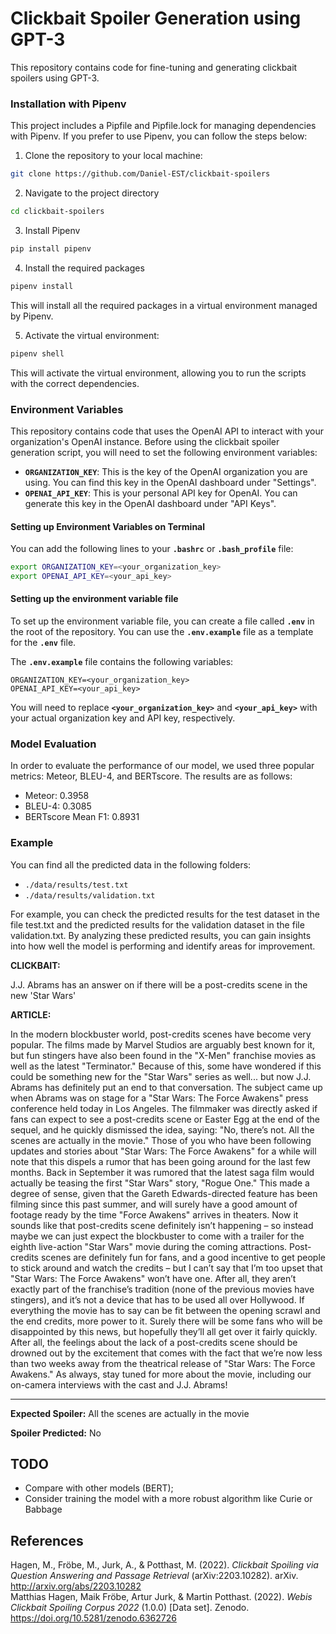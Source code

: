 # Clickbait Spoiler Generation using GPT-3

This repository contains code for fine-tuning and generating clickbait spoilers using GPT-3.

### Installation with Pipenv

This project includes a Pipfile and Pipfile.lock for managing dependencies with Pipenv. If you prefer to use Pipenv, you can follow the steps below:

1. Clone the repository to your local machine:
```bash
git clone https://github.com/Daniel-EST/clickbait-spoilers
```

2. Navigate to the project directory
```bash
cd clickbait-spoilers
```

3. Install Pipenv
```bash
pip install pipenv
```

4. Install the required packages
```bash
pipenv install
```
This will install all the required packages in a virtual environment managed by Pipenv.

5. Activate the virtual environment:
```bash
pipenv shell
```

This will activate the virtual environment, allowing you to run the scripts with the correct dependencies.

### Environment Variables
This repository contains code that uses the OpenAI API to interact with your organization's OpenAI instance. 
Before using the clickbait spoiler generation script, you will need to set the following environment variables:

- **`ORGANIZATION_KEY`**: This is the key of the OpenAI organization you are using. You can find this key in the OpenAI dashboard under "Settings".
- **`OPENAI_API_KEY`**: This is your personal API key for OpenAI. You can generate this key in the OpenAI dashboard under "API Keys".

#### Setting up Environment Variables on Terminal

You can add the following lines to your **`.bashrc`** or **`.bash_profile`** file:

```bash
export ORGANIZATION_KEY=<your_organization_key>
export OPENAI_API_KEY=<your_api_key>
```

#### Setting up the environment variable file

To set up the environment variable file, you can create a file called **`.env`** in the root of the repository. You can use the **`.env.example`** file as a template for the **`.env`** file.

The **`.env.example`** file contains the following variables:
```
ORGANIZATION_KEY=<your_organization_key>
OPENAI_API_KEY=<your_api_key>
```
You will need to replace **`<your_organization_key>`** and **`<your_api_key>`** with your actual organization key and API key, respectively.

### Model Evaluation

In order to evaluate the performance of our model, we used three popular metrics: Meteor, BLEU-4, and BERTscore. The results are as follows:

- Meteor: 0.3958
- BLEU-4: 0.3085
- BERTscore Mean F1: 0.8931


### Example

You can find all the predicted data in the following folders:

- `./data/results/test.txt`
- `./data/results/validation.txt`

For example, you can check the predicted results for the test dataset in the file test.txt and the predicted results for the validation dataset in the file validation.txt. By analyzing these predicted results, you can gain insights into how well the model is performing and identify areas for improvement.

**CLICKBAIT:**

J.J. Abrams has an answer on if there will be a post-credits scene in the new 'Star Wars'


**ARTICLE:**

In the modern blockbuster world, post-credits scenes have become very popular. The films made by Marvel Studios are arguably best known for it, but fun stingers have also been found in the "X-Men" franchise movies as well as the latest "Terminator." Because of this, some have wondered if this could be something new for the "Star Wars" series as well... but now J.J. Abrams has definitely put an end to that conversation.
The subject came up when Abrams was on stage for a "Star Wars: The Force Awakens" press conference held today in Los Angeles. The filmmaker was directly asked if fans can expect to see a post-credits scene or Easter Egg at the end of the sequel, and he quickly dismissed the idea, saying:
"No, there’s not. All the scenes are actually in the movie."
Those of you who have been following updates and stories about "Star Wars: The Force Awakens" for a while will note that this dispels a rumor that has been going around for the last few months. Back in September it was rumored that the latest saga film would actually be teasing the first "Star Wars" story, "Rogue One." This made a degree of sense, given that the Gareth Edwards-directed feature has been filming since this past summer, and will surely have a good amount of footage ready by the time "Force Awakens" arrives in theaters. Now it sounds like that post-credits scene definitely isn’t happening – so instead maybe we can just expect the blockbuster to come with a trailer for the eighth live-action "Star Wars" movie during the coming attractions.
Post-credits scenes are definitely fun for fans, and a good incentive to get people to stick around and watch the credits – but I can’t say that I’m too upset that "Star Wars: The Force Awakens" won’t have one. After all, they aren’t exactly part of the franchise’s tradition (none of the previous movies have stingers), and it’s not a device that has to be used all over Hollywood. If everything the movie has to say can be fit between the opening scrawl and the end credits, more power to it.
Surely there will be some fans who will be disappointed by this news, but hopefully they’ll all get over it fairly quickly. After all, the feelings about the lack of a post-credits scene should be drowned out by the excitement that comes with the fact that we’re now less than two weeks away from the theatrical release of "Star Wars: The Force Awakens." As always, stay tuned for more about the movie, including our on-camera interviews with the cast and J.J. Abrams!

---

**Expected Spoiler:**
All the scenes are actually in the movie

**Spoiler Predicted:**
No

## TODO
- Compare with other models (BERT);
- Consider training the model with a more robust algorithm like Curie or Babbage


## References

Hagen, M., Fröbe, M., Jurk, A., & Potthast, M. (2022). _Clickbait Spoiling via Question Answering and Passage Retrieval_ (arXiv:2203.10282). arXiv. http://arxiv.org/abs/2203.10282 \
Matthias Hagen, Maik Fröbe, Artur Jurk, & Martin Potthast. (2022). _Webis Clickbait Spoiling Corpus 2022_ (1.0.0) [Data set]. Zenodo. https://doi.org/10.5281/zenodo.6362726
